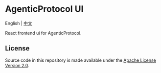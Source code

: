<!-- markdownlint-disable MD030 -->

# AgenticProtocol UI

English | [中文](./README-ZH.md)

React frontend ui for AgenticProtocol.

## License

Source code in this repository is made available under the [Apache License Version 2.0](https://github.com/likaho/AgenticProtocol/blob/master/LICENSE.md).
